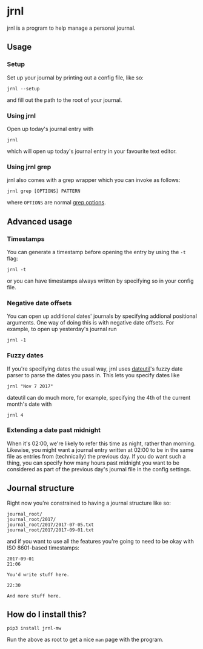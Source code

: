 # jrnl

jrnl is a program to help manage a personal journal.

## Usage

### Setup

Set up your journal by printing out a config file, like so:

```
jrnl --setup
```

and fill out the path to the root of your journal.

### Using jrnl

Open up today's journal entry with

```
jrnl
```

which will open up today's journal entry in your favourite text editor.

### Using jrnl grep

jrnl also comes with a grep wrapper which you can invoke as follows:

```
jrnl grep [OPTIONS] PATTERN
```

where `OPTIONS` are normal [grep
options](http://man7.org/linux/man-pages/man1/grep.1.html).

## Advanced usage

### Timestamps

You can generate a timestamp before opening the entry by using the `-t` flag:

```
jrnl -t
```

or you can have timestamps always written by specifying so in your config file.

### Negative date offsets

You can open up additional dates' journals by specifying addional
positional arguments. One way of doing this is with negative date
offsets.  For example, to open up yesterday's journal run

```
jrnl -1
```

### Fuzzy dates

If you're specifying dates the usual way, jrnl uses
[dateutil](https://github.com/dateutil/dateutil/)'s fuzzy date parser to
parse the dates you pass in. This lets you specify dates like

```
jrnl "Nov 7 2017"
```

dateutil can do much more, for example, specifying the 4th of the
current month's date with

```
jrnl 4
```

### Extending a date past midnight

When it's 02:00, we're likely to refer this time as night, rather than
morning. Likewise, you might want a journal entry written at 02:00 to be
in the same file as entries from (technically) the previous day. If you
do want such a thing, you can specify how many hours past midnight you
want to be considered as part of the previous day's journal file in the
config settings.

## Journal structure

Right now you're constrained to having a journal structure like so:

```
journal_root/
journal_root/2017/
journal_root/2017/2017-07-05.txt
journal_root/2017/2017-09-01.txt
```

and if you want to use all the features you're going to need to be okay
with ISO 8601-based timestamps:

```
2017-09-01
21:06

You'd write stuff here.

22:30

And more stuff here.
```

## How do I install this?

```
pip3 install jrnl-mw
```

Run the above as root to get a nice `man` page with the program.
